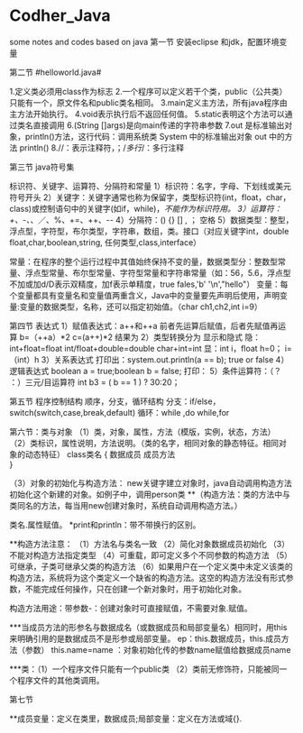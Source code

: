 # Codher_Java
some notes and codes based on java
第一节
安装eclipse 和jdk，配置环境变量

第二节
#helloworld.java#

1.定义类必须用class作为标志
2.一个程序可以定义若干个类，public（公共类）只能有一个，原文件名和public类名相同。
3.main定义主方法，所有java程序由主方法开始执行。
4.void表示执行后不返回任何值。
5.static表明这个方法可以通过类名直接调用
6.(String []args)是向main传递的字符串参数
7.out 是标准输出对象，println()方法，这行代码：调用系统类 System 中的标准输出对象 out 中的方法 println()
8.//：表示注释符，；/*多行*/：多行注释

第三节
java符号集

标识符、关键字、运算符、分隔符和常量
1）标识符：名字，字母、下划线或美元符号开头
2）关键字：关键字通常也称为保留字，类型标识符(int，float，char，class)或控制语句中的关键字(如if，while)，*不能作为标识符用。
3）运算符：+、-、*、／、%、+=、++、--
4）分隔符：() {} [] ,  ； 空格
5）数据类型：整型，浮点型，字符型，布尔类型，字符串，数组，类。接口（对应关键字int，double float,char,boolean,string, 任何类型,class,interface）
 
   常量：在程序的整个运行过程中其值始终保持不变的量，数据类型分：整数型常量、浮点型常量、布尔型常量、字符型常量和字符串常量（如：56，5.6，浮点型不加或加d/D表示双精度，加f表示单精度，true fales,'b' '\n',"hello"）
   变量：每个变量都具有变量名和变量值两重含义，Java中的变量要先声明后使用，声明变量:变量的数据类型，名称，还可以指定初始值。（char ch1,ch2,int i=9）

第四节 表达式
1）赋值表达式：a++和++a
前者先运算后赋值，后者先赋值再运算
b=（++a）*2    c=(a++)*2   结果为
2）类型转换分为 显示和隐式
隐：int+float=float
	int/float+double=double
	char+int=int
显：int i，float h=0； i=（int）h
3）关系表达式
打印出：system.out.println(a == b);
true or false
4）逻辑表达式
boolean a = true;boolean b = false;
打印：
5）条件运算符：（？ ：）三元/目运算符
int b3 = ( b == 1 ) ? 30:20；

第五节 程序控制结构
顺序，分支，循环结构
分支：if/else，switch(switch,case,break,default)
循环：while ,do while,for

第六节：类与对象
（1）类，对象，属性，方法（模版，实例，状态，方法）
（2）类标识，属性说明，方法说明。（类的名字，相同对象的静态特征。相同对象的动态特征）
class类名
{
数据成员
成员方法	
}

（3）对象的初始化与构造方法：
new关键字建立对象时，java自动调用构造方法初始化这个新建的对象。如例子中，调用person类
**（构造方法：类的方法中与类同名的方法，每当用new创建对象时，系统自动调用构造方法。）


类名.属性赋值。
*print和println：带不带换行的区别。

**构造方法注意：
（1）方法名与类名一致
（2）简化对象数据成员初始化
（3）不能对构造方法指定类型
（4）可重载，即可定义多个不同参数的构造方法
（5）可继承，子类可继承父类的构造方法
（6）如果用户在一个定义类中未定义该类的构造方法，系统将为这个类定义一个缺省的构造方法。这空的构造方法没有形式参数，不能完成任何操作，只在创建一个新对象时，用于初始化对象。

构造方法用途：带参数-：创建对象时可直接赋值，不需要对象.赋值。

***当成员方法的形参名与数据成名（或数据成员和局部变量名）相同时，用this来明确引用的是数据成员不是形参或局部变量。
ep：this.数据成员，this.成员方法（参数）
this.name=name ：对象初始化传的参数name赋值给数据成员name

***类：（1）一个程序文件只能有一个public类
	  （2）类前无修饰符，只能被同一个程序文件的其他类调用。

第七节

**成员变量：定义在类里，数据成员;局部变量：定义在方法或域{}.

	







